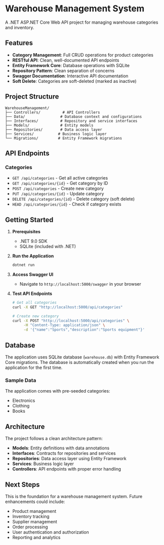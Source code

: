 # Warehouse Management System

A .NET ASP.NET Core Web API project for managing warehouse categories and inventory.

## Features

- **Category Management**: Full CRUD operations for product categories
- **RESTful API**: Clean, well-documented API endpoints
- **Entity Framework Core**: Database operations with SQLite
- **Repository Pattern**: Clean separation of concerns
- **Swagger Documentation**: Interactive API documentation
- **Soft Delete**: Categories are soft-deleted (marked as inactive)

## Project Structure

```
WarehouseManagement/
├── Controllers/          # API Controllers
├── Data/                # Database context and configurations
├── Interfaces/          # Repository and service interfaces
├── Models/              # Entity models
├── Repositories/        # Data access layer
├── Services/           # Business logic layer
└── Migrations/         # Entity Framework migrations
```

## API Endpoints

### Categories

- `GET /api/categories` - Get all active categories
- `GET /api/categories/{id}` - Get category by ID
- `POST /api/categories` - Create new category
- `PUT /api/categories/{id}` - Update category
- `DELETE /api/categories/{id}` - Delete category (soft delete)
- `HEAD /api/categories/{id}` - Check if category exists

## Getting Started

1. **Prerequisites**
   - .NET 9.0 SDK
   - SQLite (included with .NET)

2. **Run the Application**
   ```bash
   dotnet run
   ```

3. **Access Swagger UI**
   - Navigate to `http://localhost:5000/swagger` in your browser

4. **Test API Endpoints**
   ```bash
   # Get all categories
   curl -X GET "http://localhost:5000/api/categories"
   
   # Create new category
   curl -X POST "http://localhost:5000/api/categories" \
        -H "Content-Type: application/json" \
        -d '{"name":"Sports","description":"Sports equipment"}'
   ```

## Database

The application uses SQLite database (`warehouse.db`) with Entity Framework Core migrations. The database is automatically created when you run the application for the first time.

### Sample Data

The application comes with pre-seeded categories:
- Electronics
- Clothing  
- Books

## Architecture

The project follows a clean architecture pattern:

- **Models**: Entity definitions with data annotations
- **Interfaces**: Contracts for repositories and services
- **Repositories**: Data access layer using Entity Framework
- **Services**: Business logic layer
- **Controllers**: API endpoints with proper error handling

## Next Steps

This is the foundation for a warehouse management system. Future enhancements could include:

- Product management
- Inventory tracking
- Supplier management
- Order processing
- User authentication and authorization
- Reporting and analytics
